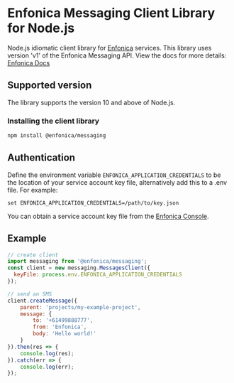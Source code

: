 # Enfonica Messaging Client Library for Node.js

Node.js idiomatic client library for [Enfonica](https://enfonica.com/) services. This library uses version 'v1' of the Enfonica Messaging API. View the docs for more details: [Enfonica Docs](https://enfonica.com/docs/)

## Supported version

The library supports the version 10 and above of Node.js.

### Installing the client library

```bash
npm install @enfonica/messaging
```

## Authentication

Define the environment variable `ENFONICA_APPLICATION_CREDENTIALS` to be the location of your service account key file, alternatively add this to a .env file. For example:
```
set ENFONICA_APPLICATION_CREDENTIALS=/path/to/key.json
```

You can obtain a service account key file from the [Enfonica Console](https://console.enfonica.com/).

## Example

```js
// create client
import messaging from '@enfonica/messaging';
const client = new messaging.MessagesClient({
  keyFile: process.env.ENFONICA_APPLICATION_CREDENTIALS
});

// send an SMS
client.createMessage({
    parent: 'projects/my-example-project', 
    message: {
        to: '+61499888777', 
        from: 'Enfonica', 
        body: 'Hello world!'
    }
}).then(res => {
    console.log(res);
}).catch(err => {
    console.log(err);
});
```
